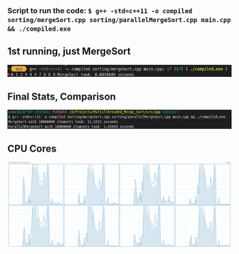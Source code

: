 ### Script to run the code:  `$ g++ -std=c++11 -o compiled sorting/mergeSort.cpp sorting/parallelMergeSort.cpp main.cpp && ./compiled.exe`

## 1st running, just MergeSort
![alt text](./public/images/MergeSort_10_Elements.png)

## Final Stats, Comparison 
![alt text](./public/images/Final_Comparison.png)


## CPU Cores
![alt text](./public/images/All_Cores_Utilization.png)
